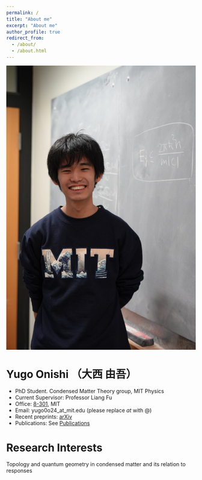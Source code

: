 ```yaml
---
permalink: /
title: "About me"
excerpt: "About me"
author_profile: true
redirect_from: 
  - /about/
  - /about.html
---
```


![profile](../images/profile-20240104.jpg)

Yugo Onishi   （大西 由吾）
=====
* PhD Student. Condensed Matter Theory group, MIT Physics
* Current Supervisor: Professor Liang Fu
* Office: [8-301](https://whereis.mit.edu/?go=8), MIT
* Email: yugo0o24_at_mit.edu   (please replace _at_ with @)
* Recent preprints: [arXiv](https://arxiv.org/search/?query=Onishi%2C+Yugo&searchtype=author&abstracts=show&order=-announced_date_first&size=50)
* Publications: See [Publications](https://yugoonishi.github.io/publications/)


Research Interests
=====
Topology and quantum geometry in condensed matter and its relation to responses
